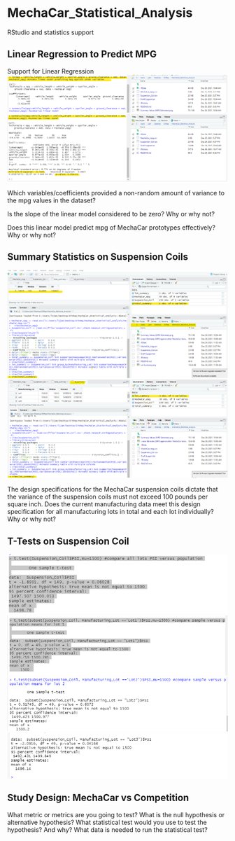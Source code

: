 # MechaCar_Statistical_Analysis
RStudio and statistics support


## Linear Regression to Predict MPG

Support for Linear Regression 
![Exhibit1](https://github.com/ljlodl5/MechaCar_Statistical_Analysis/blob/main/Linear%20Estimates%20(MPG%20against%20other%20MechaCar%20Variables).png)
![Exhibit2](https://github.com/ljlodl5/MechaCar_Statistical_Analysis/blob/main/Summary%20Values%20(MPG%20Estimates).png)

Which variables/coefficients provided a non-random amount of variance to the mpg values in the dataset?

Is the slope of the linear model considered to be zero? Why or why not?

Does this linear model predict mpg of MechaCar prototypes effectively? Why or why not?


## Summary Statistics on Suspension Coils


![Exhibit3](https://github.com/ljlodl5/MechaCar_Statistical_Analysis/blob/main/TotalSummarySuspensionCoil.png)
![Exhibit4](https://github.com/ljlodl5/MechaCar_Statistical_Analysis/blob/main/Lot%20SummarySuspensionCoil.png)

The design specifications for the MechaCar suspension coils dictate that the variance of the suspension coils must not exceed 100 pounds per square inch. 
Does the current manufacturing data meet this design specification for all manufacturing lots in total and each lot individually? Why or why not?


## T-Tests on Suspension Coil

![Exhibit5](https://github.com/ljlodl5/MechaCar_Statistical_Analysis/blob/main/ttest_all_lots.png)
![Exhibit6](https://github.com/ljlodl5/MechaCar_Statistical_Analysis/blob/main/ttest_lot1.png)
![Exhibit7](https://github.com/ljlodl5/MechaCar_Statistical_Analysis/blob/main/ttest_lot2.png)
![Exhibit8](https://github.com/ljlodl5/MechaCar_Statistical_Analysis/blob/main/ttest_lot3.png)




## Study Design: MechaCar vs Competition


What metric or metrics are you going to test?
What is the null hypothesis or alternative hypothesis?
What statistical test would you use to test the hypothesis? And why?
What data is needed to run the statistical test?
